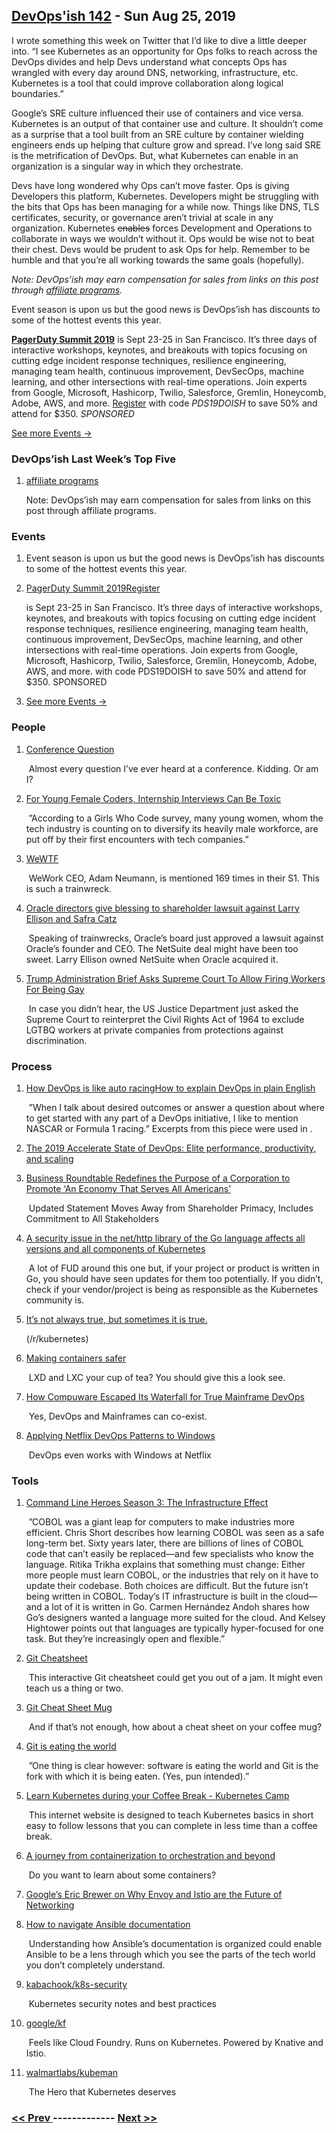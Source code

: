 ## [DevOps'ish 142](https://devopsish.com/142) - Sun Aug 25, 2019

I wrote something this week on Twitter that I’d like to dive a little deeper into. “I see Kubernetes as an opportunity for Ops folks to reach across the DevOps divides and help Devs understand what concepts Ops has wrangled with every day around DNS, networking, infrastructure, etc. Kubernetes is a tool that could improve collaboration along logical boundaries.”

Google’s SRE culture influenced their use of containers and vice versa. Kubernetes is an output of that container use and culture. It shouldn’t come as a surprise that a tool built from an SRE culture by container wielding engineers ends up helping that culture grow and spread. I’ve long said SRE is the metrification of DevOps. But, what Kubernetes can enable in an organization is a singular way in which they orchestrate.

Devs have long wondered why Ops can’t move faster. Ops is giving Developers this platform, Kubernetes. Developers might be struggling with the bits that Ops has been managing for a while now. Things like DNS, TLS certificates, security, or governance aren’t trivial at scale in any organization. Kubernetes <del>enables</del> forces Development and Operations to collaborate in ways we wouldn’t without it. Ops would be wise not to beat their chest. Devs would be prudent to ask Ops for help. Remember to be humble and that you’re all working towards the same goals (hopefully).

<em>Note: DevOps’ish may earn compensation for sales from links on this post through <a href="../terms/">affiliate programs</a>.</em>

Event season is upon us but the good news is DevOps’ish has discounts to some of the hottest events this year.

<a href="https://summit.pagerduty.com/"><strong>PagerDuty Summit 2019</strong></a> is Sept 23-25 in San Francisco. It’s three days of interactive workshops, keynotes, and breakouts with topics focusing on cutting edge incident response techniques, resilience engineering, managing team health, continuous improvement, DevSecOps, machine learning, and other intersections with real-time operations. Join experts from Google, Microsoft, Hashicorp, Twilio, Salesforce, Gremlin, Honeycomb, Adobe, AWS, and more. <a href="https://summit.pagerduty.com/summit2019/register?c_280637=PDS19OT">Register</a> with code <em>PDS19DOISH</em> to save 50% and attend for $350. <em>SPONSORED</em>

<a href="https://devopsish.com/142/events/">See more Events →</a>

### DevOps’ish Last Week’s Top Five

1. [affiliate programs](../terms/)

    Note: DevOps’ish may earn compensation for sales from links on this post through affiliate programs.
### Events

1. []()

    Event season is upon us but the good news is DevOps’ish has discounts to some of the hottest events this year.
1. [PagerDuty Summit 2019Register](https://summit.pagerduty.com/)

    is Sept 23-25 in San Francisco. It’s three days of interactive workshops, keynotes, and breakouts with topics focusing on cutting edge incident response techniques, resilience engineering, managing team health, continuous improvement, DevSecOps, machine learning, and other intersections with real-time operations. Join experts from Google, Microsoft, Hashicorp, Twilio, Salesforce, Gremlin, Honeycomb, Adobe, AWS, and more.  with code PDS19DOISH to save 50% and attend for $350. SPONSORED
1. [See more Events →](https://devopsish.com/142/events/)

    
### People

1. [Conference Question](https://xkcd.com/2191/)

     Almost every question I’ve ever heard at a conference. Kidding. Or am I?
1. [For Young Female Coders, Internship Interviews Can Be Toxic](https://www.wired.com/story/for-young-female-coders-internship-interviews-can-be-toxic/)

     ”According to a Girls Who Code survey, many young women, whom the tech industry is counting on to diversify its heavily male workforce, are put off by their first encounters with tech companies.”
1. [WeWTF](https://www.profgalloway.com/wewtf)

     WeWork CEO, Adam Neumann, is mentioned 169 times in their S1. This is such a trainwreck.
1. [Oracle directors give blessing to shareholder lawsuit against Larry Ellison and Safra Catz](https://techcrunch.com/2019/08/22/oracle-directors-give-blessing-to-shareholder-lawsuit-against-larry-ellison-and-safra-catz/)

     Speaking of trainwrecks, Oracle’s board just approved a lawsuit against Oracle’s founder and CEO. The NetSuite deal might have been too sweet. Larry Ellison owned NetSuite when Oracle acquired it.
1. [Trump Administration Brief Asks Supreme Court To Allow Firing Workers For Being Gay](https://www.buzzfeednews.com/article/dominicholden/trump-scotus-gay-workers)

     In case you didn’t hear, the US Justice Department just asked the Supreme Court to reinterpret the Civil Rights Act of 1964 to exclude LGTBQ workers at private companies from protections against discrimination.
### Process

1. [How DevOps is like auto racingHow to explain DevOps in plain English](https://developers.redhat.com/blog/2019/08/22/how-devops-is-like-auto-racing/)

     ”When I talk about desired outcomes or answer a question about where to get started with any part of a DevOps initiative, I like to mention NASCAR or Formula 1 racing.” Excerpts from this piece were used in .
1. [The 2019 Accelerate State of DevOps: Elite performance, productivity, and scaling](https://cloud.google.com/blog/products/devops-sre/the-2019-accelerate-state-of-devops-elite-performance-productivity-and-scaling)

    
1. [Business Roundtable Redefines the Purpose of a Corporation to Promote ‘An Economy That Serves All Americans’](https://www.businessroundtable.org/business-roundtable-redefines-the-purpose-of-a-corporation-to-promote-an-economy-that-serves-all-americans)

     Updated Statement Moves Away from Shareholder Primacy, Includes Commitment to All Stakeholders
1. [A security issue in the net/http library of the Go language affects all versions and all components of Kubernetes](https://hub.packtpub.com/a-security-issue-in-the-net-http-library-of-the-go-language-affects-all-versions-and-all-components-of-kubernetes/)

     A lot of FUD around this one but, if your project or product is written in Go, you should have seen updates for them too potentially. If you didn’t, check if your vendor/project is being as responsible as the Kubernetes community is.
1. [It’s not always true, but sometimes it is true.](https://www.reddit.com/r/kubernetes/comments/ctn93i/its_not_always_true_but_sometimes_it_is_true/)

    (/r/kubernetes)
1. [Making containers safer](https://lwn.net/SubscriberLink/796700/10593f18437c3b70/)

     LXD and LXC your cup of tea? You should give this a look see.
1. [How Compuware Escaped Its Waterfall for True Mainframe DevOps](https://www.infoq.com/articles/compuware-from-waterfall-to-devops/)

     Yes, DevOps and Mainframes can co-exist.
1. [Applying Netflix DevOps Patterns to Windows](https://medium.com/netflix-techblog/applying-netflix-devops-patterns-to-windows-2a57f2dbbf79)

     DevOps even works with Windows at Netflix
### Tools

1. [Command Line Heroes Season 3: The Infrastructure Effect](https://www.redhat.com/en/command-line-heroes/season-3/the-infrastructure-effect)

     ”COBOL was a giant leap for computers to make industries more efficient. Chris Short describes how learning COBOL was seen as a safe long-term bet. Sixty years later, there are billions of lines of COBOL code that can’t easily be replaced—and few specialists who know the language. Ritika Trikha explains that something must change: Either more people must learn COBOL, or the industries that rely on it have to update their codebase. Both choices are difficult. But the future isn’t being written in COBOL. Today’s IT infrastructure is built in the cloud—and a lot of it is written in Go. Carmen Hernández Andoh shares how Go’s designers wanted a language more suited for the cloud. And Kelsey Hightower points out that languages are typically hyper-focused for one task. But they’re increasingly open and flexible.”
1. [Git Cheatsheet](http://ndpsoftware.com/git-cheatsheet.html)

     This interactive Git cheatsheet could get you out of a jam. It might even teach us a thing or two.
1. [Git Cheat Sheet Mug](https://shopkvlly.com/products/git-cheat-sheet-mug?utm_source=devopsish&utm_medium=newsletter&utm_campaign=142&utm_term=git)

     And if that’s not enough, how about a cheat sheet on your coffee mug?
1. [Git is eating the world](https://j11g.com/2019/08/21/git-is-eating-the-world/)

     ”One thing is clear however: software is eating the world and Git is the fork with which it is being eaten. (Yes, pun intended).”
1. [Learn Kubernetes during your Coffee Break - Kubernetes Camp](https://k8s.camp/)

     This internet website is designed to teach Kubernetes basics in short easy to follow lessons that you can complete in less time than a coffee break.
1. [A journey from containerization to orchestration and beyond](https://iximiuz.com/en/posts/journey-from-containerization-to-orchestration-and-beyond/)

     Do you want to learn about some containers?
1. [Google’s Eric Brewer on Why Envoy and Istio are the Future of Networking](https://thenewstack.io/googles-eric-brewer-on-why-envoy-and-istio-are-the-future-of-networking/)

    
1. [How to navigate Ansible documentation](https://www.redhat.com/sysadmin/navigate-ansible-documentation)

     Understanding how Ansible’s documentation is organized could enable Ansible to be a lens through which you see the parts of the tech world you don’t completely understand.
1. [kabachook/k8s-security](https://github.com/kabachook/k8s-security)

     Kubernetes security notes and best practices
1. [google/kf](https://github.com/google/kf)

     Feels like Cloud Foundry. Runs on Kubernetes. Powered by Knative and Istio.
1. [walmartlabs/kubeman](https://github.com/walmartlabs/kubeman)

     The Hero that Kubernetes deserves

### [ << Prev ](devopsweekly-141.md) ------------- [ Next >> ](devopsweekly-143.md)
